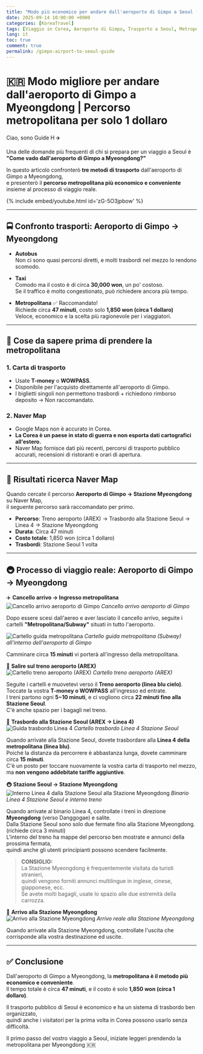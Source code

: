```yaml
---
title: "Modo più economico per andare dall'aeroporto di Gimpo a Seoul (Myeongdong) (Guida completa alla metropolitana)"
date: 2025-09-14 10:00:00 +0900
categories: [KoreaTravel]
tags: [Viaggio in Corea, Aeroporto di Gimpo, Trasporto a Seoul, Metropolitana, Guida trasporti, Myeongdong, Consigli viaggio Seoul]
lang: it
toc: true
comment: true
permalink: /gimpo-airport-to-seoul-guide
---
```


# 🇰🇷 Modo migliore per andare dall'aeroporto di Gimpo a Myeongdong | Percorso metropolitana per solo 1 dollaro

Ciao, sono Guide H ✈️  

Una delle domande più frequenti di chi si prepara per un viaggio a Seoul è  
**"Come vado dall'aeroporto di Gimpo a Myeongdong?"**  

In questo articolo confronterò **tre metodi di trasporto** dall'aeroporto di Gimpo a Myeongdong,  
e presenterò il **percorso metropolitana più economico e conveniente** insieme al processo di viaggio reale.

{% include embed/youtube.html id='zG-5O3jpbow' %}
<!-- Related Youtube Video -->

---

## 🚍 Confronto trasporti: Aeroporto di Gimpo → Myeongdong

- **Autobus**  
  Non ci sono quasi percorsi diretti, e molti trasbordi nel mezzo lo rendono scomodo.  

- **Taxi**  
  Comodo ma il costo è di circa **30,000 won**, un po' costoso.  
  Se il traffico è molto congestionato, può richiedere ancora più tempo.  

- **Metropolitana** ✅ Raccomandato!  
  Richiede circa **47 minuti**, costo solo **1,850 won (circa 1 dollaro)**  
  Veloce, economico e la scelta più ragionevole per i viaggiatori.  

---

## 🎫 Cose da sapere prima di prendere la metropolitana

### 1. Carta di trasporto  
- Usate **T-money** o **WOWPASS**.  
- Disponibile per l'acquisto direttamente all'aeroporto di Gimpo.  
- I biglietti singoli non permettono trasbordi + richiedono rimborso deposito → Non raccomandato.  

### 2. Naver Map  
- Google Maps non è accurato in Corea.  
- **La Corea è un paese in stato di guerra e non esporta dati cartografici all'estero.**  
- Naver Map fornisce dati più recenti, percorsi di trasporto pubblico accurati, recensioni di ristoranti e orari di apertura.  

---

## 🔎 Risultati ricerca Naver Map

Quando cercate il percorso **Aeroporto di Gimpo → Stazione Myeongdong** su Naver Map,  
il seguente percorso sarà raccomandato per primo.  

- **Percorso**: Treno aeroporto (AREX) → Trasbordo alla Stazione Seoul → Linea 4 → Stazione Myeongdong  
- **Durata**: Circa 47 minuti  
- **Costo totale**: 1,850 won (circa 1 dollaro)  
- **Trasbordi**: Stazione Seoul 1 volta  

---

## 🚇 Processo di viaggio reale: Aeroporto di Gimpo → Myeongdong

✈️ **Cancello arrivo → Ingresso metropolitana**  
![Cancello arrivo aeroporto di Gimpo](/assets/img/posts/gimpo-airport/gimpo-arrival.HEIC)
_Cancello arrivo aeroporto di Gimpo_

Dopo essere scesi dall'aereo e aver lasciato il cancello arrivo, seguite i cartelli **"Metropolitana/Subway"** situati in tutto l'aeroporto.  

![Cartello guida metropolitana](/assets/img/posts/gimpo-airport/airport-metro-sign.jpg)
_Cartello guida metropolitana (Subway) all'interno dell'aeroporto di Gimpo_

Camminare circa **15 minuti** vi porterà all'ingresso della metropolitana.  

🚉 **Salire sul treno aeroporto (AREX)**  
![Cartello treno aeroporto (AREX)](/assets/img/posts/gimpo-airport/airporttrain-sign.jpg)
_Cartello treno aeroporto (AREX)_

Seguite i cartelli e muovetevi verso il **Treno aeroporto (linea blu cielo)**.  
Toccate la vostra **T-money o WOWPASS** all'ingresso ed entrate.  
I treni partono ogni **5~10 minuti**, e ci vogliono circa **22 minuti fino alla Stazione Seoul**.  
C'è anche spazio per i bagagli nel treno.  

🚶 **Trasbordo alla Stazione Seoul (AREX → Linea 4)**  
![Guida trasbordo Linea 4](/assets/img/posts/gimpo-airport/4line-sign.jpg)
_Cartello trasbordo Linea 4 Stazione Seoul_

Quando arrivate alla Stazione Seoul, dovete trasbordare alla **Linea 4 della metropolitana (linea blu)**.  
Poiché la distanza da percorrere è abbastanza lunga, dovete camminare circa **15 minuti**.  
C'è un posto per toccare nuovamente la vostra carta di trasporto nel mezzo, ma **non vengono addebitate tariffe aggiuntive**.  

🚇 **Stazione Seoul → Stazione Myeongdong**  
![Interno Linea 4 dalla Stazione Seoul alla Stazione Myeongdong](/assets/img/posts/gimpo-airport/to-myeong-dong.jpg)
_Binario Linea 4 Stazione Seoul e interno treno_

Quando arrivate al binario Linea 4, controllate i treni in direzione **Myeongdong** (verso Danggogae) e salite.  
Dalla Stazione Seoul sono solo due fermate fino alla Stazione Myeongdong. (richiede circa 3 minuti)  
L'interno del treno ha mappe del percorso ben mostrate e annunci della prossima fermata,  
quindi anche gli utenti principianti possono scendere facilmente.

> **CONSIGLIO:**  
> La Stazione Myeongdong è frequentemente visitata da turisti stranieri,  
> quindi vengono forniti annunci multilingue in inglese, cinese, giapponese, ecc.  
> Se avete molti bagagli, usate lo spazio alle due estremità della carrozza.

🚪 **Arrivo alla Stazione Myeongdong**  
![Arrivo alla Stazione Myeongdong](/assets/img/posts/gimpo-airport/myeongdong.jpg)
_Arrivo reale alla Stazione Myeongdong_

Quando arrivate alla Stazione Myeongdong, controllate l'uscita che corrisponde alla vostra destinazione ed uscite.  

---

## ✅ Conclusione

Dall'aeroporto di Gimpo a Myeongdong, la **metropolitana è il metodo più economico e conveniente**.  
Il tempo totale è circa **47 minuti**, e il costo è solo **1,850 won (circa 1 dollaro)**.  

Il trasporto pubblico di Seoul è economico e ha un sistema di trasbordo ben organizzato,  
quindi anche i visitatori per la prima volta in Corea possono usarlo senza difficoltà.  

Il primo passo del vostro viaggio a Seoul, iniziate leggeri prendendo la metropolitana per Myeongdong 🇰🇷
